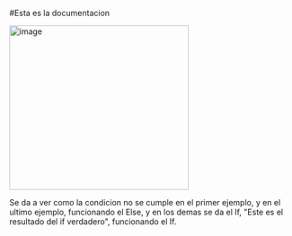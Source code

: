 #Esta es la documentacion

<img width="319" height="293" alt="image" src="https://github.com/user-attachments/assets/3b88629a-5656-4eda-8e4e-b95a71b35a61" />

Se da a ver como la condicion no se cumple en el primer ejemplo, y en el ultimo ejemplo, funcionando el Else, y en los demas se da el If, "Este es el resultado del if verdadero", funcionando el If.
